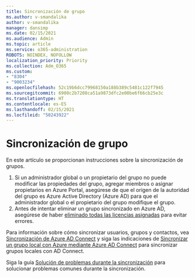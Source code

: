 ```yaml
---
title: Sincronización de grupo
ms.author: v-smandalika
author: v-smandalika
manager: dansimp
ms.date: 02/15/2021
ms.audience: Admin
ms.topic: article
ms.service: o365-administration
ROBOTS: NOINDEX, NOFOLLOW
localization_priority: Priority
ms.collection: Adm_O365
ms.custom:
- "8304"
- "9003234"
ms.openlocfilehash: 52c19b6dcc79968150a188b389c5481c122f7945
ms.sourcegitcommit: 6900c2b7208ca51a9873dfc2e00be6f66cb25e3c
ms.translationtype: HT
ms.contentlocale: es-ES
ms.lasthandoff: 02/15/2021
ms.locfileid: "50243922"
---
```

# <a name="group-sync"></a>Sincronización de grupo

En este artículo se proporcionan instrucciones sobre la sincronización de grupos.

1. Si un administrador global o un propietario del grupo no puede modificar las propiedades del grupo, agregar miembros o asignar propietarios en Azure Portal, asegúrese de que el origen de la autoridad del grupo es Azure Active Directory (Azure AD) para que el administrador global o el propietario del grupo modifique el grupo.
2. Antes de intentar eliminar un grupo sincronizado en Azure AD, asegúrese de haber [eliminado todas las licencias asignadas](https://docs.microsoft.com/azure/active-directory/enterprise-users/licensing-group-advanced) para evitar errores.

Para información sobre cómo sincronizar usuarios, grupos y contactos, vea [Sincronización de Azure AD Connect](https://docs.microsoft.com/azure/active-directory/hybrid/concept-azure-ad-connect-sync-user-and-contacts) y siga las indicaciones de [Sincronizar un grupo local con Azure mediante Azure AD Connect](https://docs.microsoft.com/azure/active-directory/hybrid/whatis-hybrid-identity?WT.mc_id=Portal-Microsoft_Azure_Support) para sincronizar grupos locales con AD Connect.

Siga la guía [Solución de problemas durante la sincronización](https://docs.microsoft.com/azure/active-directory/hybrid/tshoot-connect-sync-errors) para solucionar problemas comunes durante la sincronización.

